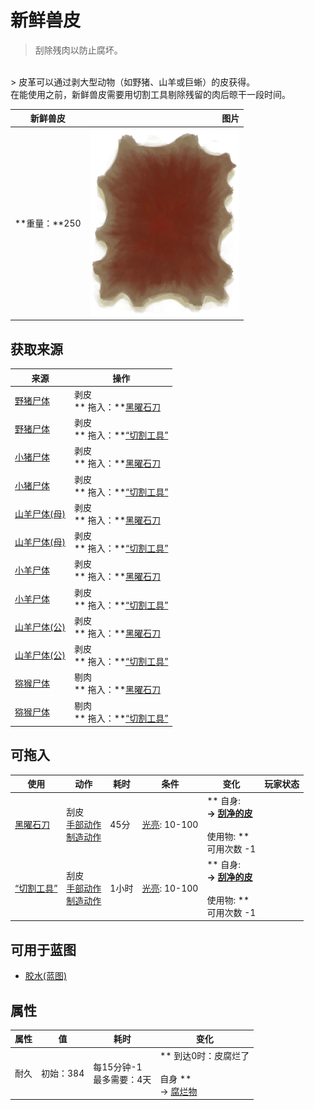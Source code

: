 # 新鲜兽皮  
> 刮除残肉以防止腐坏。  
<br>  
> 皮革可以通过剥大型动物（如野猪、山羊或巨蜥）的皮获得。<br>在能使用之前，新鲜兽皮需要用切割工具剔除残留的肉后晾干一段时间。  
  
  新鲜兽皮  |   图片   
 ----  |  ----:   
 **重量：**250  |  <img decoding="async" src="Sprite/HideRaw.png" href="a.md" style="max-width:300px;max-height:300px;">   
  
## 获取来源  
来源  |  操作  
----  |  ----  
[野猪尸体](BoarCarcass.md)  |  剥皮<br>** 拖入：**[黑曜石刀](KnifeObsidian.md)  
[野猪尸体](BoarCarcass.md)  |  剥皮<br>** 拖入：**[“切割工具”](tag_Cutter.md)  
[小猪尸体](BoarCarcassPiglet.md)  |  剥皮<br>** 拖入：**[黑曜石刀](KnifeObsidian.md)  
[小猪尸体](BoarCarcassPiglet.md)  |  剥皮<br>** 拖入：**[“切割工具”](tag_Cutter.md)  
[山羊尸体(母)](GoatCarcassFemale.md)  |  剥皮<br>** 拖入：**[黑曜石刀](KnifeObsidian.md)  
[山羊尸体(母)](GoatCarcassFemale.md)  |  剥皮<br>** 拖入：**[“切割工具”](tag_Cutter.md)  
[小羊尸体](GoatCarcassKid.md)  |  剥皮<br>** 拖入：**[黑曜石刀](KnifeObsidian.md)  
[小羊尸体](GoatCarcassKid.md)  |  剥皮<br>** 拖入：**[“切割工具”](tag_Cutter.md)  
[山羊尸体(公)](GoatCarcassMale.md)  |  剥皮<br>** 拖入：**[黑曜石刀](KnifeObsidian.md)  
[山羊尸体(公)](GoatCarcassMale.md)  |  剥皮<br>** 拖入：**[“切割工具”](tag_Cutter.md)  
[猕猴尸体](MacaqueCarcass.md)  |  剔肉<br>** 拖入：**[黑曜石刀](KnifeObsidian.md)  
[猕猴尸体](MacaqueCarcass.md)  |  剔肉<br>** 拖入：**[“切割工具”](tag_Cutter.md)  
## 可拖入  
使用  |  动作  |  耗时  |  条件  |  变化  |  玩家状态  
----  |  ----  |  ----  |  ----  |  ----  |  ----  
[黑曜石刀](KnifeObsidian.md)  |  刮皮<br>[手部动作](HandAction.md)<br>[制造动作](CraftAction.md)  |  45分  |  [光亮](Light.md): 10-100  |  ** 自身: **<br>→ [刮净的皮](SkinFleshed.md)<br><br>** 使用物: **<br>可用次数  -1  |    
[“切割工具”](tag_Cutter.md)  |  刮皮<br>[手部动作](HandAction.md)<br>[制造动作](CraftAction.md)  |  1小时  |  [光亮](Light.md): 10-100  |  ** 自身: **<br>→ [刮净的皮](SkinFleshed.md)<br><br>** 使用物: **<br>可用次数  -1  |    
## 可用于蓝图  
- [胶水(蓝图)](Bp_Glue.md)  
  
  
## 属性   
属性  |  值  |  耗时  |  变化  
----  |  ----  |  ----  |  ----  
耐久  |  初始：384  |  每15分钟-1<br>最多需要：4天  |  ** 到达0时：皮腐烂了 **<br><br>** 自身 **<br>→ [腐烂物](RottenRemains.md)  


<script>document.title="新鲜兽皮 - 卡牌生存百科 Card Survival Wiki";</script>